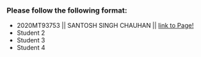 ### Please follow the following format: ###

* 2020MT93753 || SANTOSH SINGH CHAUHAN || [link to Page!](https://santoshbits.github.io)
* Student 2
* Student 3
* Student 4
